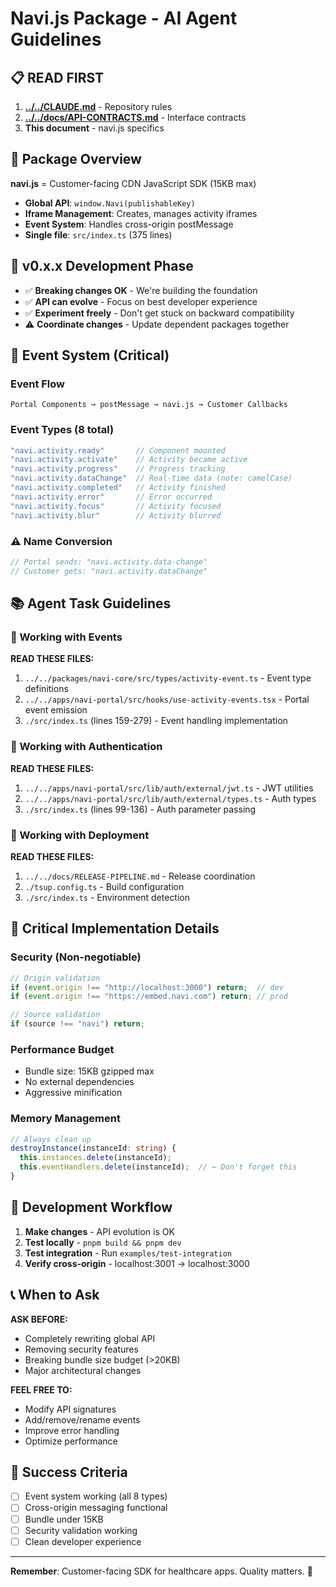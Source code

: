 # Navi.js Package - AI Agent Guidelines

## 📋 **READ FIRST**
1. **[../../CLAUDE.md](../../CLAUDE.md)** - Repository rules
2. **[../../docs/API-CONTRACTS.md](../../docs/API-CONTRACTS.md)** - Interface contracts
3. **This document** - navi.js specifics

## 🎯 **Package Overview**
**navi.js** = Customer-facing CDN JavaScript SDK (15KB max)
- **Global API**: `window.Navi(publishableKey)`
- **Iframe Management**: Creates, manages activity iframes
- **Event System**: Handles cross-origin postMessage
- **Single file**: `src/index.ts` (375 lines)

## 🚧 **v0.x.x Development Phase**
- ✅ **Breaking changes OK** - We're building the foundation
- ✅ **API can evolve** - Focus on best developer experience
- ✅ **Experiment freely** - Don't get stuck on backward compatibility
- ⚠️ **Coordinate changes** - Update dependent packages together

## 🔄 **Event System (Critical)**
### **Event Flow**
```
Portal Components → postMessage → navi.js → Customer Callbacks
```

### **Event Types (8 total)**
```typescript
"navi.activity.ready"       // Component mounted
"navi.activity.activate"    // Activity became active
"navi.activity.progress"    // Progress tracking
"navi.activity.dataChange"  // Real-time data (note: camelCase)
"navi.activity.completed"   // Activity finished
"navi.activity.error"       // Error occurred
"navi.activity.focus"       // Activity focused
"navi.activity.blur"        // Activity blurred
```

### **⚠️ Name Conversion**
```typescript
// Portal sends: "navi.activity.data-change"
// Customer gets: "navi.activity.dataChange"
```

## 📚 **Agent Task Guidelines**

### **🎯 Working with Events**
**READ THESE FILES:**
1. `../../packages/navi-core/src/types/activity-event.ts` - Event type definitions
2. `../../apps/navi-portal/src/hooks/use-activity-events.tsx` - Portal event emission
3. `./src/index.ts` (lines 159-279) - Event handling implementation

### **🔐 Working with Authentication**
**READ THESE FILES:**
1. `../../apps/navi-portal/src/lib/auth/external/jwt.ts` - JWT utilities
2. `../../apps/navi-portal/src/lib/auth/external/types.ts` - Auth types
3. `./src/index.ts` (lines 99-136) - Auth parameter passing

### **🚀 Working with Deployment**
**READ THESE FILES:**
1. `../../docs/RELEASE-PIPELINE.md` - Release coordination
2. `./tsup.config.ts` - Build configuration
3. `./src/index.ts` - Environment detection

## 🚨 **Critical Implementation Details**

### **Security (Non-negotiable)**
```typescript
// Origin validation
if (event.origin !== "http://localhost:3000") return;  // dev
if (event.origin !== "https://embed.navi.com") return; // prod

// Source validation
if (source !== "navi") return;
```

### **Performance Budget**
- Bundle size: 15KB gzipped max
- No external dependencies
- Aggressive minification

### **Memory Management**
```typescript
// Always clean up
destroyInstance(instanceId: string) {
  this.instances.delete(instanceId);
  this.eventHandlers.delete(instanceId);  // ← Don't forget this
}
```

## 🔧 **Development Workflow**
1. **Make changes** - API evolution is OK
2. **Test locally** - `pnpm build && pnpm dev`
3. **Test integration** - Run `examples/test-integration`
4. **Verify cross-origin** - localhost:3001 → localhost:3000

## 📞 **When to Ask**
**ASK BEFORE:**
- Completely rewriting global API
- Removing security features
- Breaking bundle size budget (>20KB)
- Major architectural changes

**FEEL FREE TO:**
- Modify API signatures
- Add/remove/rename events
- Improve error handling
- Optimize performance

## 🎯 **Success Criteria**
- [ ] Event system working (all 8 types)
- [ ] Cross-origin messaging functional
- [ ] Bundle under 15KB
- [ ] Security validation working
- [ ] Clean developer experience

---

**Remember**: Customer-facing SDK for healthcare apps. Quality matters. 🏥